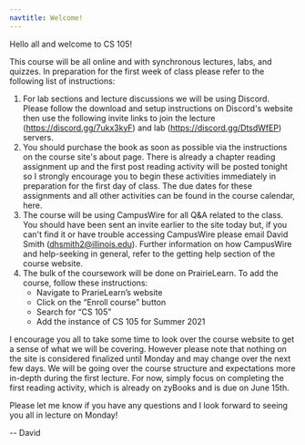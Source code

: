 ```yaml
---
navtitle: Welcome!
---
```


Hello all and welcome to CS 105!


This course will be all online and with synchronous lectures, labs, and quizzes. In preparation for the first week of class please refer to the following list of instructions:


1. For lab sections and lecture discussions we will be using Discord. Please follow the download and setup instructions on Discord's website then use the following invite links to join the lecture (https://discord.gg/7ukx3kyF) and lab (https://discord.gg/DtsdWfEP) servers.
2. You should purchase the book as soon as possible via the instructions on the course site's about page. There is already a chapter reading assignment up and the first post reading activity will be posted tonight so I strongly encourage you to begin these activities immediately in preparation for the first day of class. The due dates for these assignments and all other activities can be found in the course calendar, here.
3. The course will be using CampusWire for all Q&A related to the class. You should have been sent an invite earlier to the site today but, if you can't find it or have trouble accessing CampusWire please email David Smith (dhsmith2@illinois.edu). Further information on how CampusWire and help-seeking in general, refer to the getting help section of the course website.
4. The bulk of the coursework will be done on PrairieLearn. To add the course, follow these instructions:
	* Navigate to PrarieLearn’s website
	* Click on the “Enroll course” button
	* Search for “CS 105”
	* Add the instance of CS 105 for Summer 2021


I encourage you all to take some time to look over the course website to get a sense of what we will be covering. However please note that nothing on the site is considered finalized until Monday and may change over the next few days. We will be going over the course structure and expectations more in-depth during the first lecture. For now, simply focus on completing the first reading activity, which is already on zyBooks and is due on June 15th.


Please let me know if you have any questions and I look forward to seeing you all in lecture on Monday!

-- David
